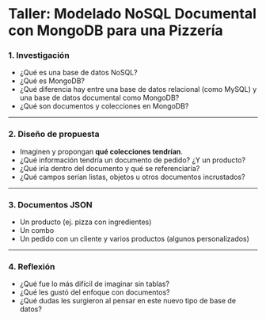 # Taller: Modelado NoSQL Documental con MongoDB para una Pizzería

### 1. Investigación

- ¿Qué es una base de datos NoSQL?
- ¿Qué es MongoDB?
- ¿Qué diferencia hay entre una base de datos relacional (como MySQL) y una base de datos documental como MongoDB?
- ¿Qué son documentos y colecciones en MongoDB?

---

### 2. Diseño de propuesta

- Imaginen y propongan **qué colecciones tendrían**.
- ¿Qué información tendría un documento de pedido? ¿Y un producto?
- ¿Qué iría dentro del documento y qué se referenciaría?
- ¿Qué campos serían listas, objetos u otros documentos incrustados?

---

### 3. Documentos JSON

- Un producto (ej. pizza con ingredientes)
- Un combo
- Un pedido con un cliente y varios productos (algunos personalizados)

---

### 4. Reflexión

- ¿Qué fue lo más difícil de imaginar sin tablas?
- ¿Qué les gustó del enfoque con documentos?
- ¿Qué dudas les surgieron al pensar en este nuevo tipo de base de datos?